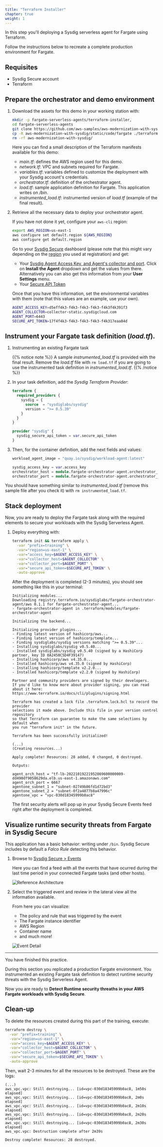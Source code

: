 ```yaml
---
title: "Terraform Installer"
chapter: true
weight: 1
---
```


In this step you'll deploying a Sysdig serverless agent for Fargate using Terraform.

Follow the instructions below to recreate a complete production environment for Fargate.

## Requisites

- Sysdig Secure account
- Terraform


## Prepare the orchestrator and demo environment

1. Download the assets for this demo in your working station with:

    ``` bash
    mkdir -p fargate-serverless-agents/terraform-installer,
    cd fargate-serverless-agents
    git clone https://github.com/aws-samples/aws-modernization-with-sysdig.git
    cp -R aws-modernization-with-sysdig/static/code/fargate ./terraform-installer/
    rm -rf aws-modernization-with-sysdig/
    ```

    Here you can find a small description of the Terraform manifests available for this demo:

      - *main.tf*: defines the AWS region used for this demo.
      - *network.tf*: VPC and subnets required for Fargate.
      - *variables.tf*: variables defined to customize the deployment with your Sysdig account's credentials.
      - *orchestrator.tf*: definition of the orchestrator agent.
      - *load.tf*: sample application definition for Fargate. This application writes on */bin*.
      - *instrumented_load.tf*: instrumented version of *load.tf* (example of the final result).

2. Retrieve all the necessary data to deploy your orchestrator agent.

    If you have not done it yet, configure your `aws-cli` region:

    ``` bash
    export AWS_REGION=us-east-1
    aws configure set default.region ${AWS_REGION}
    aws configure get default.region
    ```

    Go to your [Sysdig Secure](https://secure.sysdig.com/) dashboard 
    (please note that this might vary depending on the 
    [region](https://docs.sysdig.com/en/docs/administration/saas-regions-and-ip-ranges/) 
    you used at registration) and get:

    - Your [Sysdig Agent Access Key, and Agent's collector and port](https://secure.sysdig.com/#/onboarding).
      Click on **Install the Agent** dropdown and get the values from there. 
      Alternatively you can also get this information from your **User Settings** menu.
    - Your [Secure API Token](https://secure.sysdig.com/#/settings/user)

    Once that you have this information, set the environmental variables with them
    (note that this values are an example, use your own).

    ``` bash
    AGENT_ACCESS_KEY=d5eff4k3-f4k3-f4k3-f4k3-f4k3f4k391f3
    AGENT_COLLECTOR=collector-static.sysdigcloud.com
    AGENT_PORT=6443
    SECURE_API_TOKEN=17f4f4k3-f4k3-f4k3-f4k3-f4k317eaa84d
    ```


## Instrument your Fargate task definition (*load.tf*).

1. Instrumenting an existing Fargate task
   
    {{% notice note %}}
A sample *instrumented_load.tf* is provided with the final result. Remove the *load.tf* file with `rm load.tf`
if you are going to use the instrumented task definition in *instrumented_load.tf*.
{{% /notice %}}

2. In your task definition, add the *Sysdig Terraform Provider*:

    ``` terraform
    terraform {
      required_providers {
        sysdig = {
          source  = "sysdiglabs/sysdig"
          version = ">= 0.5.39"
        }
      }
    }

    provider "sysdig" {
      sysdig_secure_api_token = var.secure_api_token
    }
    ```

3. Then, for the container definition, add the next fields and values:

    ``` terraform
    workload_agent_image = "quay.io/sysdig/workload-agent:latest"

    sysdig_access_key = var.access_key
    orchestrator_host = module.fargate-orchestrator-agent.orchestrator_host
    orchestrator_port = module.fargate-orchestrator-agent.orchestrator_port
    ```

You should have something similar to *instrumented_load.tf* 
(remove this sample file after you check it) 
with `rm instrumented_load.tf`.


## Stack deployment

Now, you are ready to deploy the Fargate task along with the required
elements to secure your workloads with the Sysdig Serverless Agent.

1. Deploy everything with:

    ``` bash
    terraform init && terraform apply \
      -var "prefix=training" \
      -var="region=us-east-1" \
      -var="access_key=$AGENT_ACCESS_KEY" \
      -var="collector_host=$AGENT_COLLECTOR" \
      -var="collector_port=$AGENT_PORT" \
      -var="secure_api_token=$SECURE_API_TOKEN" \
      -auto-approve
    ```

    After the deployment is completed (2-3 minutes), you should see something like this in your terminal:

    ```logs
    Initializing modules...
    Downloading registry.terraform.io/sysdiglabs/fargate-orchestrator-agent/aws 0.1.1 for fargate-orchestrator-agent...
    - fargate-orchestrator-agent in .terraform/modules/fargate-orchestrator-agent

    Initializing the backend...

    Initializing provider plugins...
    - Finding latest version of hashicorp/aws...
    - Finding latest version of hashicorp/template...
    - Finding sysdiglabs/sysdig versions matching ">= 0.5.39"...
    - Installing sysdiglabs/sysdig v0.5.40...
    - Installed sysdiglabs/sysdig v0.5.40 (signed by a HashiCorp partner, key ID 0A2458C5D4F39147)
    - Installing hashicorp/aws v4.35.0...
    - Installed hashicorp/aws v4.35.0 (signed by HashiCorp)
    - Installing hashicorp/template v2.2.0...
    - Installed hashicorp/template v2.2.0 (signed by HashiCorp)

    Partner and community providers are signed by their developers.
    If you'd like to know more about provider signing, you can read about it here:
    https://www.terraform.io/docs/cli/plugins/signing.html

    Terraform has created a lock file .terraform.lock.hcl to record the provider
    selections it made above. Include this file in your version control repository
    so that Terraform can guarantee to make the same selections by default when
    you run "terraform init" in the future.

    Terraform has been successfully initialized!

    (...)
    (Creating resources...)

    Apply complete! Resources: 28 added, 0 changed, 0 destroyed.

    Outputs:

    agent_orch_host = "tf-lb-20221019221952869600000009-dd490df9058629da.elb.us-east-1.amazonaws.com"
    agent_orch_port = 6667
    agentone_subnet_1 = "subnet-02749b86fd1d72bd3"
    agentone_subnet_2 = "subnet-0f2a4877b8a47996c"
    agentone_vpc = "vpc-030d18345999b0ac8"
    ```

    The first security alerts will pop up in your Sysdig Secure Events feed right after the deployment is completed.


## Visualize runtime security threats from Fargate in Sysdig Secure

This application has a basic behavior: writing under `/bin`.
Sysdig Secure includes by default a *Falco Rule* detecting this behavior.

1. Browse to [Sysdig Secure > Events](https://secure.sysdig.com/#/events/?last=600)

    Here you can find a feed with all the events that have ocurred during the last time period in your connected Fargate tasks (and other hosts).

    ![Reference Architecture](/images/55_module_5/event.gif)

2. Select the triggered event and review in the lateral view all the information available.

    From here you can visualize:
    - The policy and rule that was triggered by the event
    - The Fargate instance identifier
    - AWS Region
    - Container name
    - and much more!

    ![Event Detail](/images/55_module_5/event2.png)

---

You have finished this practice. 

During this section you replicated a production Fargate environment.
You instrumented an existing Fargate task definition to detect runtime security threats
with the Sysdig Serverless Agent.

Now you are ready to **Detect Runtime security threaths in your AWS Fargate workloads with Sysdig Secure**.


## Clean-up

To delete the resources created during this part of the training, execute:

```bash
terraform destroy \
  -var "prefix=training" \
  -var="region=us-east-1" \
  -var="access_key=$AGENT_ACCESS_KEY" \
  -var="collector_host=$AGENT_COLLECTOR" \
  -var="collector_port=$AGENT_PORT" \
  -var="secure_api_token=$SECURE_API_TOKEN" \
  -auto-approve
```

Then, wait 2-3 minutes for all the resources to be destroyed. These are the logs:

```logs
(...)
aws_vpc.vpc: Still destroying... [id=vpc-030d18345999b0ac8, 1m50s elapsed]
aws_vpc.vpc: Still destroying... [id=vpc-030d18345999b0ac8, 2m0s elapsed]
aws_vpc.vpc: Still destroying... [id=vpc-030d18345999b0ac8, 2m10s elapsed]
aws_vpc.vpc: Still destroying... [id=vpc-030d18345999b0ac8, 2m20s elapsed]
aws_vpc.vpc: Still destroying... [id=vpc-030d18345999b0ac8, 2m30s elapsed]
aws_vpc.vpc: Destruction complete after 2m39s

Destroy complete! Resources: 28 destroyed.
```
